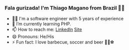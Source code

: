 ### Fala gurizada! I'm Thiago Magano from Brazil 👨‍💻

- 👷‍♂️ I'm a software engineer with 5 years of experience
- 🌱 I’m currently learning PHP.
- 📫 How to reach me:  [LinkedIn](https://linkedin.com/in/thiagomagano) [Site](http://site.thiagomagano.com.br)
- 😄 Pronouns: He/His
- ⚡ Fun fact: I love barbecue, soccer and beer 🍖🍻⚽
